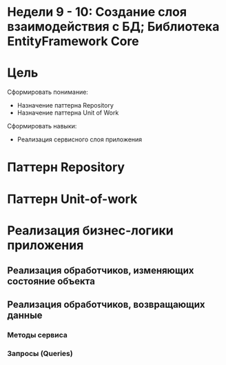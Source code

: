 # Недели 9 - 10: Создание слоя взаимодействия с БД; Библиотека EntityFramework Core

# Цель

Сформировать понимание:
- Назначение паттерна Repository 
- Назначение паттерна Unit of Work

Сформировать навыки:
- Реализация сервисного слоя приложения

# Паттерн Repository

# Паттерн Unit-of-work

# Реализация бизнес-логики приложения

## Реализация обработчиков, изменяющих состояние объекта

## Реализация обработчиков, возвращающих данные

### Методы сервиса

### Запросы (Queries)